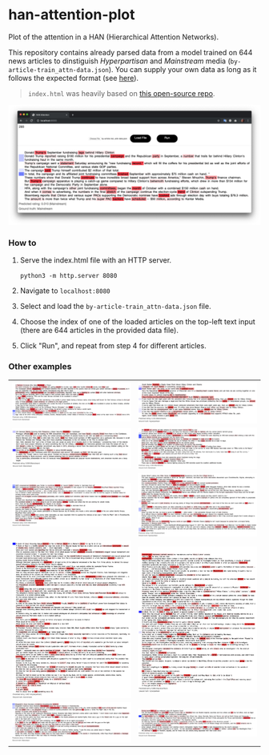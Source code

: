 # han-attention-plot
Plot of the attention in a HAN (Hierarchical Attention Networks).

This repository contains already parsed data from a model trained on 644 news articles to dinstiguish _Hyperpartisan_ and _Mainstream_ media (```by-article-train_attn-data.json```).
You can supply your own data as long as it follows the expected format (see [here](https://github.com/AndreFCruz/han-attention-plot/blob/47020e503d50c029d34875f10db9bc1d851b885e/index.html#L252)).

> ```index.html``` was heavily based on [this open-source repo](https://github.com/minqi/hnatt).

![](imgs/293.png)

### How to
1. Serve the index.html file with an HTTP server.
    ```
    python3 -m http.server 8080
    ```

2. Navigate to ```localhost:8080```

3. Select and load the ```by-article-train_attn-data.json``` file.

4. Choose the index of one of the loaded articles on the top-left text input (there are 644 articles in the provided data file).

5. Click "Run", and repeat from step 4 for different articles.


### Other examples
| | |
|:-:|:-:|
|![](imgs/25.png)|![](imgs/393.png)|
|![](imgs/117.png)|![](imgs/486.png)|
|![](imgs/609.png)|![](imgs/547.png)|
|![](imgs/26.png)|![](imgs/611.png)|
|![](imgs/481.png)|![](imgs/642.png)|

